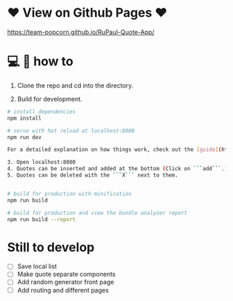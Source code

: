# :heart: View on Github Pages :heart:
https://team-popcorn.github.io/RuPaul-Quote-App/

# :computer: :memo: how to 

1. Clone the repo and cd into the directory.

2. Build for development.
``` bash
# install dependencies
npm install

# serve with hot reload at localhost:8080
npm run dev

For a detailed explanation on how things work, check out the [guide](http://vuejs-templates.github.io/webpack/) and [docs for vue-loader](http://vuejs.github.io/vue-loader).

3. Open localhost:8080
4. Quotes can be inserted and added at the bottom (Click on ```add```.)
5. Quotes can be deleted with the ```X``` next to them.


# build for production with minification
npm run build

# build for production and view the bundle analyzer report
npm run build --report
```


# Still to develop

- [ ] Save local list
- [ ] Make quote separate components
- [ ] Add random generator front page
- [ ] Add routing and different pages
